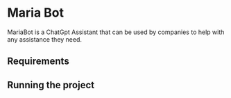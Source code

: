# Maria Bot
MariaBot is a ChatGpt Assistant that can be used by companies to help with any assistance they need.

## Requirements

## Running the project
